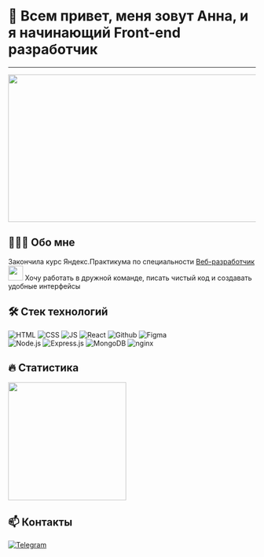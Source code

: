 # 👋 Всем привет, меня зовут Анна, и я начинающий Front-end разработчик  
---


<p align="center"><img src="https://media.giphy.com/media/dWesBcTLavkZuG35MI/giphy.gif" width="600" height="300"  /></p>

## 👩🏻‍💻 Обо мне
Закончила курс Яндекс.Практикума по специальности [Веб-разработчик](https://practicum.yandex.ru/web/) <img src="https://media.giphy.com/media/WUlplcMpOCEmTGBtBW/giphy.gif" width="30"> Хочу работать в дружной команде, писать чистый код и создавать удобные интерфейсы

## 🛠 Стек технологий

<div>
  <img src="https://img.shields.io/badge/HTML5-informational?style=flat&logo=html5&logoColor=white&labelColor=E34F26&color=4E4E4E" alt="HTML" />
  <img src="https://img.shields.io/badge/CSS3-informational?style=flat&logo=css3&logoColor=white&labelColor=1572B6&color=4E4E4E" alt="CSS" />
  <img src="https://img.shields.io/badge/JavaScript-informational?style=flat&logo=JavaScript&logoColor=white&labelColor=F7DF1E&color=4E4E4E" alt="JS" />
  <img src="https://img.shields.io/badge/React.js-informational?style=flat&logo=React&logoColor=white&labelColor=61dafb&color=4e4e4e" alt="React" />
  <img src="https://img.shields.io/badge/GitHub-informational?style=flat&logo=GitHub&logoColor=white&labelColor=181717&color=4E4E4E" alt="Github" />
  <img src="https://img.shields.io/badge/Figma-informational?style=flat&logo=figma&logoColor=white&labelColor=F24E1E&color=4E4E4E" alt="Figma" />
</div>
<div>
  <img src="https://img.shields.io/badge/Node.js-informational?style=flat&logo=Node.js&logoColor=white&labelColor=6DA55F&color=4E4E4E" alt="Node.js" />
  <img src="https://img.shields.io/badge/Express.js-informational?style=flat&logo=Express&logoColor=white&labelColor=404D59&color=4E4E4E" alt="Express.js" />
  <img src="https://img.shields.io/badge/MongoDB-informational?style=flat&logo=MongoDB&logoColor=white&labelColor=4EA94B&color=4E4E4E" alt="MongoDB" />
  <img src="https://img.shields.io/badge/nginx-informational?style=flat&logo=nginx&logoColor=white&labelColor=009639&color=4E4E4E" alt="nginx" />
</div>

## 🔥 Статистика  

<img src="https://github-readme-stats.vercel.app/api/top-langs/?username=anna-baranova&theme=tokyoday" height="240px"/>

## 📫 Контакты

[![Telegram](https://img.shields.io/badge/Telegram-2CA5E0?style=for-the-badge)](https://t.me/anna_matovich)